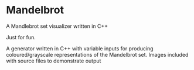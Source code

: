 # Mandelbrot
A Mandlebrot set visualizer written in C++

Just for fun.


A generator written in C++ with variable inputs for producing coloured/grayscale representations of the Mandelbrot set. Images included with source files to demonstrate output


